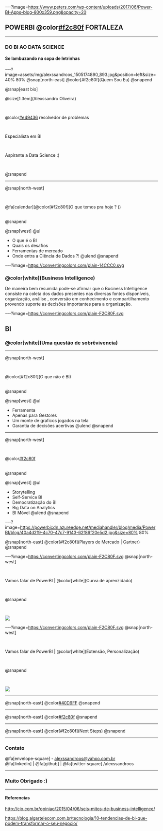---?image=https://www.peters.com/wp-content/uploads/2017/06/Power-BI-Apps-blog-800x359.png&opacity=20

## POWERBI @color[#f2c80f](TALKS) FORTALEZA
___
### DO BI AO DATA SCIENCE

#### Se lambuzando na sopa de letrinhas

---?image=assets/img/alexssandroos_1505174890_893.jpg&position=left&size=40% 80% 
@snap[north-east]
@color[#f2c80f](Quem Sou Eu)
@snapend

@snap[east bio]

@size[1.3em](Alexssandro Oliveira)

<br>

@color[#e49436](Entusiasta) resolvedor de problemas

<br>

Especialista em BI 

<br>

Aspirante a Data Science :)

<br>

@snapend

---
@snap[north-west]

<br>

@fa[calendar](@color[#f2c80f](O que temos pra hoje ? ))

<br>
@snapend

@snap[west]
@ul
- O que é o BI
- Quais os desafios 
- Ferramentas de mercado
- Onde entra a Ciência de Dados ?!
@ulend
@snapend

---?image=https://convertingcolors.com/plain-14CCC0.svg
### @color[white](Business Intelligence)

De maneira bem resumida pode-se afirmar que o Business Intelligence consiste na coleta dos dados presentes nas diversas fontes disponíveis, organização, análise , conversão em conhecimento e compartilhamento provendo suporte as decisões importantes para a organização.

---?image=https://convertingcolors.com/plain-F2C80F.svg
## BI
### @color[white](Uma questão de sobrêvivencia)

---
@snap[north-west]

<br>

@color[#f2c80f](O que não é BI)

<br>
@snapend

@snap[west]
@ul
- Ferramenta
- Apenas para Gestores 
- Um monte de graficos jogados na tela
- Garantia de decisões acertivas
@ulend
@snapend

---
@snap[north-west]

<br>

@color[#f2c80f](Tendências)

<br>
@snapend

@snap[west]
@ul
- Storytelling
- Self-Service BI
- Democratização do BI
- Big Data on Analytics
- BI Móvel
@ulend
@snapend

---?image=https://powerbicdn.azureedge.net/mediahandler/blog/media/PowerBI/blog/40a4d2f9-4c70-47c7-9143-62f86f20e5d2.jpg&size=80% 80%

@snap[north-east]
@color[#f2c80f](Players de Mercado | Gartner)
@snapend


---?image=https://convertingcolors.com/plain-F2C80F.svg
@snap[north-west]

<br>

Vamos falar de PowerBI | @color[white](Curva de aprenzidado)

<br>

@snapend

<br>

![](https://docs.microsoft.com/en-us/power-bi/guided-learning/includes/media/0-0-what-is-power-bi/c0a0_1.png)

---?image=https://convertingcolors.com/plain-F2C80F.svg
@snap[north-west]

<br>

Vamos falar de PowerBI | @color[white](Extensão, Personalização)

<br>

@snapend

<br>

![](https://dpspowerbi.blob.core.windows.net/powerbi-preview-media/pbiwebprod-docs.azurewebsites.net/hr-hr/documentation/articles/powerbi-custom-visuals-download-from-the-gallery/20160318083547/powerbi-visualsgallery.png)

---

@snap[north-east]
@color[#40D9FF](Cenário)
@snapend


---

@snap[north-east]
@color[#f2c80f](Desafios)
@snapend


---

@snap[north-east]
@color[#f2c80f](Next Steps)
@snapend

---
### Contato
@fa[envelope-square] - alexssandroos@yahoo.com.br
<br>
@fa[linkedin] | @fa[github] | @fa[twitter-square] /alexssandroos

---
### Muito Obrigado :)

---
#### Referencias

http://cio.com.br/opiniao/2015/04/06/seis-mitos-de-business-intelligence/

https://blog.algartelecom.com.br/tecnologia/10-tendencias-de-bi-que-podem-transformar-o-seu-negocio/


